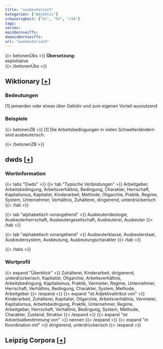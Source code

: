 ```yaml
---
title: "ausbeuterisch"
kategorien: ["Adjektiv"]
schwierigkeit: ["k1", "h3", "r18"]
tags:
series:
mainDornseiffs:
domainDornseiffs:
url: "ausbeuterisch"
---
```


{{< betonenÜbs >}}
**Übersetzung:**  
exploitative  
{{< /betonenÜbs >}}

## Wiktionary [[+](https://de.wiktionary.org/wiki/ausbeuterisch)]

### Bedeutungen
[1] jemanden oder etwas über Gebühr und zum eigenen Vorteil ausnutzend  

### Beispiele
{{< betonenZB >}}
[1] Die Arbeitsbedingungen in vielen Schwellenländern sind ausbeuterisch.  

{{< /betonenZB >}}


## dwds [[+](https://www.dwds.de/wb/ausbeuterisch)]

### Wortinformation
{{< tabs "Dwds" >}}
{{< tab "Typische Verbindungen" >}}
Arbeitgeber, Arbeitsbedingung, Arbeitsverhältnis, Bedingung, Charakter, Herrschaft, Kapitalismus, Kapitalist, Kinderarbeit, Methode, Oligarchie, Praktik, Regime, System, Unternehmer, Verhältnis, Zuhälterei, dirigierend, unterdrückerisch
{{< /tab >}}

{{< tab "alphabetisch vorangehend" >}}
Ausbeuterideologie, Ausbeuterherrschaft, Ausbeutergesellschaft, Ausbeuterei, Ausbeuter
{{< /tab >}}

{{< tab "alphabetisch vorangehend" >}}
Ausbeuterklasse, Ausbeuterstaat, Ausbeutersystem, Ausbeutung, Ausbeutungscharakter
{{< /tab >}}

{{< /tabs >}}

### Wortprofil
{{< expand "Überblick" >}} Zuhälterei, Kinderarbeit, dirigierend, unterdrückerisch, Kapitalist, Oligarchie, Arbeitsverhältnis, Arbeitsbedingung, Kapitalismus, Praktik, Vermieter, Regime, Unternehmer, Herrschaft, Verhältnis, Bedingung, Charakter, System, Methode, Arbeitgeber {{< /expand >}}
{{< expand "ist Adjektivattribut von" >}} Kinderarbeit, Zuhälterei, Kapitalist, Oligarchie, Arbeitsverhältnis, Vermieter, Kapitalismus, Arbeitsbedingung, Praktik, Unternehmer, Regime, Arbeitgeber, Herrschaft, Verhältnis, Bedingung, System, Methode, Charakter, Zustand, Struktur {{< /expand >}}
{{< expand "ist Adverbialbestimmung von" >}} nennen {{< /expand >}}
{{< expand "in Koordination mit" >}} dirigierend, unterdrückerisch {{< /expand >}}

## Leipzig Corpora [[+](https://corpora.uni-leipzig.de/en/res?word=ausbeuterisch&corpusId=deu_newscrawl-public_2018)]

